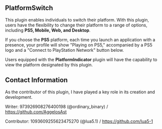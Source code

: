 ## **PlatformSwitch**
This plugin enables individuals to switch their platform. With this plugin, users have the flexibility to change their platform to a range of options, including **PS5, Mobile, Web, and Desktop**.

If you choose the **PS5** platform, each time you launch an application with a presence, your profile will show "Playing on PS5," accompanied by a PS5 logo and a "Connect to PlayStation Network" button below. 

Users equipped with the **PlatformIndicator** plugin will have the capability to view the platform designated by this plugin.

## **Contact Information**
As the contributor of this plugin, I have played a key role in its creation and development.

Writer: 973926908276400198 (@ordinary_binary) / https://github.com/AggelosAst 

Contributor: 1093609255623475270 (@lua5.1) / https://github.com/lua5-1

